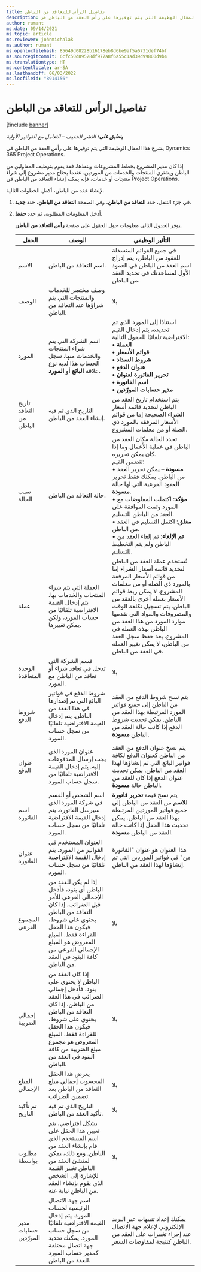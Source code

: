 ```yaml
---
title: تفاصيل الرأس للتعاقد من الباطن
description: يشرح هذا المقال الوظيفة التي يتم توفيرها على رأس العقد من الباطن في Project Operations.
author: rumant
ms.date: 09/14/2021
ms.topic: article
ms.reviewer: johnmichalak
ms.author: rumant
ms.openlocfilehash: 85649d08228b16178eb8d6be9af5a6731def74bf
ms.sourcegitcommit: 6cfc50d89528df977a8f6a55c1ad39d99800d9b4
ms.translationtype: HT
ms.contentlocale: ar-SA
ms.lasthandoff: 06/03/2022
ms.locfileid: "8914156"
---
```

# <a name="header-details-for-subcontracts"></a>تفاصيل الرأس للتعاقد من الباطن

[!include [banner](../../includes/dataverse-preview.md)]

_**ينطبق على:** النشر الخفيف – التعامل مع الفواتير الأولية_

يشرح هذا المقال الوظيفة التي يتم توفيرها على رأس العقد من الباطن في Dynamics 365 Project Operations.

إذا كان مدير المشروع يخطط المشروعات وينفذها، فقد يقوم بتوظيف المقاولين من الباطن ويشتري المنتجات والخدمات من الموردين. عندما يحتاج مدير مشروع إلى شراء منتجات أو خدمات، فإنه يمكنه إنشاء التعاقد من الباطن في Project Operations.

لإنشاء عقد من الباطن، أكمل الخطوات التالية.

1. في جزء التنقل، حدد **التعاقد من الباطن**، وفي الصفحة **التعاقد من الباطن**، حدد **جديد**.
2. أدخل المعلومات المطلوبة، ثم حدد **حفظ**.

    يوفر الجدول التالي معلومات حول الحقول على صفحة **رأس التعاقد من الباطن**.

    | الحقل | الوصف  |التأثير الوظيفي |
    |---|------|---| 
    | الاسم  | اسم التعاقد من الباطن. | في جميع القوائم المنسدلة للعقود من الباطن، يتم إدراج اسم العقد من الباطن في العمود الأول لمساعدتك في تحديد العقد من الباطن. | 
    | الوصف  | وصف مختصر للخدمات والمنتجات التي يتم شراؤها عند التعاقد من الباطن. | ‏‫بلا |
    | المورد | اسم الشركة التي يتم شراء المنتجات والخدمات منها. سجل الحساب هذا لديه نوع علاقة **البائع** أو **المورد**. | استنادًا إلى المورد الذي تم تحديده، يتم إدخال القيم الافتراضية تلقائيًا للحقول التالية:<br/> **• العملة** </br> **• قوائم الأسعار** </br> **• شروط السداد**</br> **• عنوان الدفع**</br> **• تحرير الفاتورة لعنوان**</br> **• اسم الفاتورة** </br>**• مدير حسابات المورّدين**|
    | تاريخ التعاقد من الباطن | التاريخ الذي تم فيه إنشاء العقد من الباطن. | يتم استخدام تاريخ العقد من الباطن لتحديد قائمة أسعار الشراء الصحيحة إما من قوائم الأسعار المرفقة بالمورد ذي الصلة أو من معلمات المشروع. |
    | سبب الحالة  | حالة التعاقد من الباطن. | تحدد الحالة مكان العقد من الباطن في عملية الأعمال وما إذا كان يمكن تحريره. <br/>تتضمن القيم:<br>• **مسودة** – يمكن تحرير العقد من الباطن. يمكنك فقط تحرير العقود الفرعية التي لها حالة **مسودة**.<br/>• **مؤكد**: اكتملت المفاوضات مع المورد وتمت الموافقة على العقد من الباطن للتسليم. <br/>• **مغلق**: اكتمل التسليم في العقد من الباطن.<br/>• **تم الإلغاء**: تم إلغاء العقد من الباطن ولم يتم التخطيط للتسليم.  | 
    | عملة | العملة التي يتم شراء المنتجات والخدمات بها. يتم إدخال القيمة الافتراضية تلقائيًا من حساب المورد، ولكن يمكن تغييرها. | تُستخدم عملة العقد من الباطن لتحديد قائمة أسعار الشراء إما من قوائم الأسعار المرفقة بالمورد ذي الصلة أو من معلمات المشروع. لا يمكن ربط قوائم الأسعار بعملة أخرى بالعقد من الباطن. يتم تسجيل تكلفة الوقت والمصروفات والمواد التي تقدمها موارد المورد من هذا العقد من الباطن بهذه العملة في المشروع. بعد حفظ سجل العقد من الباطن، لا يمكن تغيير العملة في العقد من الباطن.|
    | الوحدة المتعاقدة | قسم الشركة التي تدخل في تعاقد شراء أو تعاقد من الباطن مع المورد. | ‏‫بلا |
    | شروط الدفع | شروط الدفع في فواتير البائع التي تم إصدارها في هذا العقد من الباطن. يتم إدخال القيمة الافتراضية تلقائيًا من سجل حساب المورد. | يتم نسخ شروط الدفع من العقد من الباطن إلى جميع فواتير المورد المرتبطة بهذا العقد من الباطن. يمكن تحديث شروط الدفع إذا كانت حالة العقد من الباطن **مسودة**. | 
    | عنوان الدفع | عنوان المورد الذي يجب إرسال المدفوعات إليه. يتم إدخال القيمة الافتراضية تلقائيًا من سجل حساب المورد. | يتم نسخ عنوان الدفع من العقد من الباطن كعنوان الدفع لكافة فواتير البائع التي تم إنشاؤها لهذا العقد من الباطن. يمكن تحديث عنوان الدفع إذا كان للعقد من الباطن حالة **مسودة**.|
    | اسم الفاتورة | اسم الشخص أو القسم في شركة المورد الذي سيرسل الفاتورة. يتم إدخال القيمة الافتراضية تلقائيًا من سجل حساب المورد. | يتم نسخ قيمة **تحرير فاتورة للاسم** من العقد من الباطن إلى جميع فواتير الموردين المرتبطة بهذا العقد من الباطن.	 يمكن تحديث هذا الحقل إذا كانت حالة العقد من الباطن **مسودة**.|
    | عنوان الفاتورة | العنوان المستخدم في الفواتير من المورد. يتم إدخال القيمة الافتراضية تلقائيًا من سجل حساب المورد. | هذا العنوان هو عنوان "الفاتورة من" في فواتير الموردين التي تم إنشاؤها لهذا العقد من الباطن. |
    | المجموع الفرعي | إذا لم يكن للعقد من الباطن أي بنود، فأدخل الإجمالي الفرعي للأمر قبل الضرائب. إذا كان التعاقد من الباطن يحتوي على شروط، فيكون هذا الحقل للقراءة فقط. المبلغ المعروض هو المبلغ الإجمالي الفرعي من كافة البنود في العقد من الباطن. | ‏‫بلا |
    | ‏‫إجمالي الضريبة‬ | إذا كان العقد من الباطن لا يحتوي على بنود، فأدخل إجمالي الضرائب في هذا العقد من الباطن. إذا كان التعاقد من الباطن يحتوي على شروط، فيكون هذا الحقل للقراءة فقط. المبلغ المعروض هو مجموع مبلغ الضريبة من كافة البنود في العقد من الباطن. | ‏‫بلا |
    | ‏‫المبلغ الإجمالي | يعرض هذا الحقل المحسوب إجمالي مبلغ التعاقد من الباطن بعد تضمين الضرائب. | ‏‫بلا |
    | تم تأكيد التاريخ | التاريخ الذي تم فيه تأكيد العقد من الباطن. | ‏‫بلا |
    | مطلوب بواسطة | بشكل افتراضي، يتم تعيين هذا الحقل على اسم المستخدم الذي قام بإنشاء العقد من الباطن. ومع ذلك، يمكن لمنشئ العقد من الباطن تغيير القيمة للإشارة إلى الشخص الذي يقوم بإنشاء العقد من الباطن نيابة عنه. | ‏‫بلا |
    | مدير حسابات المورّدين | اسم جهة الاتصال الرئيسية لحساب المورد. يتم إدخال القيمة الافتراضية تلقائيًا من سجل حساب المورد. يمكنك تحديد جهة اتصال مختلفة كمدير حساب المورد للعقد من الباطن. | يمكنك إعداد تنبيهات عبر البريد الإلكتروني لإعلام جهة الاتصال عند إجراء تغييرات على العقد من الباطن كنتيجة لمفاوضات السعر. |
